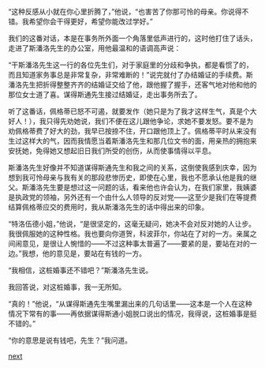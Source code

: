 
“这种反感从小就在你心里折腾了，”他说，“也害苦了你那可怜的母亲。你说得不错。我希望你会干得更好，希望你能改过学好。”

我们的这番对话，本是在事务所外面一个角落里低声进行的，这时他打住了话头，走进了斯潘洛先生的办公室，用他最温和的语调高声说：

“干斯潘洛先生这一行的各位先生们，对于家庭里的分歧和争执，都是看惯了的，而且知道家务事总是非常复杂，非常难断的！”说完就付了办结婚证的手续费。斯潘洛先生把折得整整齐齐的结婚证交给了他，跟他握了握手，还客气地对他和他的那位女士道了喜。谋得斯通先生接过结婚证，走出事务所去了。

听了这番话，佩格蒂已怒不可遏，就要发作（她只是为了我才这样生气，真是个大好人！），我只得先劝她说，我们不便在这儿跟他争论，求她不要发怒。要不是为劝佩格蒂费了好大的劲，我早已按捺不住，开口跟他顶上了。佩格蒂平时从来没有生过这样大的气，因而我情愿当着斯潘洛先生和那几位文书的面，用亲热的拥抱来安抚她，免得她又想起旧日我们所受的创伤，从而使事情得以平息。

斯潘洛先生好像并不知道谋得斯通先生和我之间的关系，这倒使我感到庆幸，因为想到我可怜母亲与我有关的那段悲惨历史，即使在心里，我也不愿承认他是我的继父。斯潘洛先生要是想过这一问题的话，看来他也许会认为，在我们家里，我姨婆是执政党的领袖，另外还有一个由什么人领导的反对党——这至少是我们在等提费结算佩格蒂应交的费用时，我从斯潘洛先生的话中得出来的印象。

“特洛伍德小姐，”他说，“是很坚定的，这毫无疑问，她决不会对反对她的人让步。我很佩服她的这种性格。我也要向你道贺，科波菲尔，你站在了对的一方。亲属之间闹意见，是很让人惋惜的——不过这种事太普遍了——要紧的是，要站在对的一边。”我想，他的意见是，要站在有钱的一方。

“我相信，这桩婚事还不错吧？”斯潘洛先生说。

我回答说，对这桩婚事，我一无所知。

“真的！”他说，“从谋得斯通先生嘴里漏出来的几句话里——这本是一个人在这种情况下常有的事——再依据谋得斯通小姐脱口说出的情况，我得说，这桩婚事是挺不错的。”

“你的意思是说有钱吧，先生？”我问道。

[next](page425)